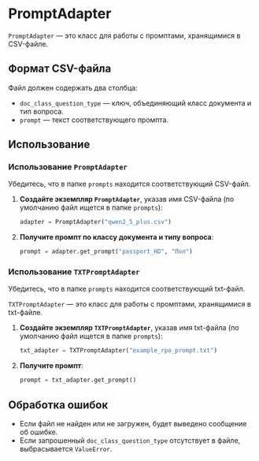 # PromptAdapter

`PromptAdapter` — это класс для работы с промптами, хранящимися в CSV-файле.  

## Формат CSV-файла  
Файл должен содержать два столбца:
- `doc_class_question_type` — ключ, объединяющий класс документа и тип вопроса.
- `prompt` — текст соответствующего промпта.

## Использование  

### Использование `PromptAdapter`

Убедитесь, что в папке `prompts` находится соответствующий CSV-файл.

1. **Создайте экземпляр `PromptAdapter`**, указав имя CSV-файла (по умолчанию файл ищется в папке `prompts`):
   ```python
   adapter = PromptAdapter("qwen2_5_plus.csv")
   ```

2. **Получите промпт по классу документа и типу вопроса**:
   ```python
   prompt = adapter.get_prompt("passport_HD", "Пол")
   ```

### Использование `TXTPromptAdapter`

Убедитесь, что в папке `prompts` находится соответствующий txt-файл.

`TXTPromptAdapter` — это класс для работы с промптами, хранящимися в txt-файле.

1. **Создайте экземпляр `TXTPromptAdapter`**, указав имя txt-файла (по умолчанию файл ищется в папке `prompts`):
   ```python
   txt_adapter = TXTPromptAdapter("example_rpo_prompt.txt")
   ```

2. **Получите промпт**:
   ```python
   prompt = txt_adapter.get_prompt()
   ```
   
## Обработка ошибок  
- Если файл не найден или не загружен, будет выведено сообщение об ошибке.
- Если запрошенный `doc_class_question_type` отсутствует в файле, выбрасывается `ValueError`.

